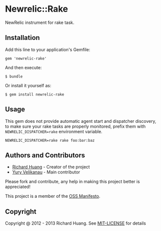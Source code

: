 # Newrelic::Rake

NewRelic instrument for rake task.

## Installation

Add this line to your application's Gemfile:

    gem 'newrelic-rake'

And then execute:

    $ bundle

Or install it yourself as:

    $ gem install newrelic-rake

## Usage

This gem does not provide automatic agent start and dispatcher discovery, to make sure your rake tasks are properly monitored, prefix them with `NEWRELIC_DISPATCHER=rake` environment variable.

```
NEWRELIC_DISPATCHER=rake rake foo:bar:baz
```

## Authors and Contributors

* [Richard Huang](https://github.com/flyerhzm) - Creator of the project
* [Yury Velikanau](yury.velikanau@gmail.com) - Main contributor

Please fork and contribute, any help in making this project better is appreciated!

This project is a member of the [OSS Manifesto](http://ossmanifesto.org/).

## Copyright

Copyright @ 2012 - 2013 Richard Huang. See
[MIT-LICENSE](https://github.com/flyerhzm/newrelic-rake/blob/master/MIT-LICENSE) for details
